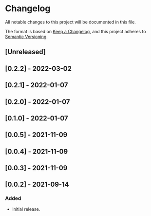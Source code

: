 # Changelog

All notable changes to this project will be documented in this file.

The format is based on [Keep a Changelog](https://keepachangelog.com/en/1.0.0/),
and this project adheres to [Semantic Versioning](https://semver.org/spec/v2.0.0.html).

## [Unreleased]

## [0.2.2] - 2022-03-02

## [0.2.1] - 2022-01-07

## [0.2.0] - 2022-01-07

## [0.1.0] - 2022-01-07

## [0.0.5] - 2021-11-09

## [0.0.4] - 2021-11-09

## [0.0.3] - 2021-11-09

## [0.0.2] - 2021-09-14

### Added
- Initial release.
